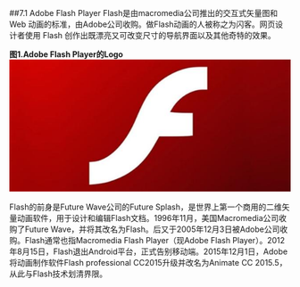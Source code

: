 ##7.1 Adobe Flash Player
Flash是由macromedia公司推出的交互式矢量图和 Web 动画的标准，由Adobe公司收购。做Flash动画的人被称之为闪客。网页设计者使用 Flash 创作出既漂亮又可改变尺寸的导航界面以及其他奇特的效果。

**图1.Adobe Flash Player的Logo**
![](/assets/123124123123.jpg)

Flash的前身是Future Wave公司的Future Splash，是世界上第一个商用的二维矢量动画软件，用于设计和编辑Flash文档。1996年11月，美国Macromedia公司收购了Future Wave，并将其改名为Flash。后又于2005年12月3日被Adobe公司收购。Flash通常也指Macromedia Flash Player（现Adobe Flash Player）。2012年8月15日，Flash退出Android平台，正式告别移动端。2015年12月1日，Adobe将动画制作软件Flash professional CC2015升级并改名为Animate CC 2015.5，从此与Flash技术划清界限。


